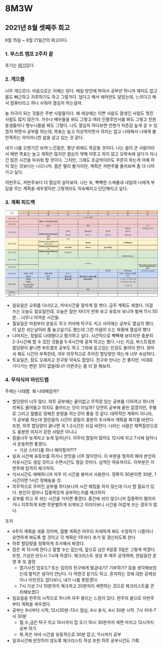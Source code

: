 # 8M3W

## 2021년 8월 셋째주 회고

8월 15일 ~ 8월 21일간의 회고이다.

### 1. 부스트 캠프 2주차 끝

후기는 [여기](../../til_ml/boostcamp-2st/u-stage-3/3w-retrospective.md)있다.

### 2. 게으름

너무 게으르다. 마음으로는 이해는 된다. 매일 방안에 박혀서 공부만 하니까 재미도 없고 몸도 뻐근하고 지루하기도 하고 그럴거다. 덥다고 해서 에어컨도 달았는데, 느리다고 해서 컴퓨터라고 하나 사줘야 열심히 하는걸까.

늘 자극이 되는 것들은 주변 사람들이다. 왜 세상에는 이쁜 사람도 잘생긴 사람도 멋진 사람도 많지 않은가. 가수나 배우들을 봐도 그렇고 여러 인플루언서를 봐도 그렇고 친한 동생들이나 형누나들을 봐도 그렇다. 나도 열심히 하다보면 언젠가 자존감 높게 살 수 있겠지 하면서 공부를 하는데, 목표는 높고 이상적이면서 의지는 없고 나태해서 나에게 불만족하는 아이러니한 삶을 살고 있는 것 같다.

내가 나를 오랜기간 보며 느낀점은, 몇년 뒤에도 똑같을 것이다. 나는 꿈이 큰 사람이라서 매번 목표는 높고 계획은 많지만 결심이 약해 미루고 하지 않고 오락속에 살다가 지나간 많은 시간을 아쉬워 할 것이다. 그치만, 그래도 조금씩이라도 꾸준히 하는게 아예 하지 않는 것보다는 나으니까. 꿈은 멀리 볼거지만, 계획은 저번주를 돌아보며 좀 더 나아가고 싶다.

이번주도, 저번주보다 더 열심히 살아보자. 나는 또, 빡빡한 스케쥴과 내일의 나에게 부담을 주는 계획을 세우겠지만 그렇게라도 익숙해지고 단단해지고 싶다.

### 3.  계획 피드백

![](../../.gitbook/assets/image%20%28951%29.png)

* 일요일은 교회를 다녀오고, 저녁시간을 알차게 잘 썻다. 금주 계획도 세웠다. 이걸 쓰는 오늘도 일요일인데, 오늘은 잠만 자다가 만화 보고 유튜브 보니까 벌써 11시 50분... 너무나 아까운 시간들.
* 월요일은 아침부터 운동도 하고 저녁에 탁구도 치고 사이에는 공부도 열심히 했다. 이 날은 쉬는날이라 좀 놀고싶기도 했는데 그런 마음이 드는 와중에 열심히 했다
* 나머지는, 정말로  나태했다고 평가하고 싶다. 시간적으로 빡빡해 보이지만 충분히 2-3시간에 할 수 있던 것들을 5-6시간에 걸쳐 하고는 했다. 나는 지금, 부스트캠프 할당량이 끝나면 부트캠프 공부도 하고 그외에 듣고있는 인강도 들어야 한다. 찾아서 해도 시간이 부족한데, 겨우 의무적으로 주어진 할당량만 하는게 너무 속상하다.
* 토요일은, 잠도 오래자고 친구랑 약속도 잡았다. 친구와 만나는 건 좋지만, 이대로 가다가는 변한 것이 없을테니!! 이번주는 좀 더 잘 해보자.

### 4. 무의식의 마인드맵

주제는 나태함. 왜 나태해질까?

* 할당량이 너무 많다. 하루 공부에는 끝이없고 무작정 있는 공부를 다하려고 하니까 의욕도 줄어들고 의지도 줄어드는 것이 아닐까? 당연히 공부에 끝은 없겠지만, 주별로 그리고 월별로 정해진 분량을 하는것이 좋을 것 같다. 대략적인 계획이 아니라, 각 공부를 하는데 얼만큼의 시간이 걸릴지 충분히 조사해서 계획을 짜기를 바란다. 또한, 하루 할당량이 끝나면 꼭 1-2시간은 쉬길 바란다. 나라는 사람은 채찍질만으로도 충분한 의지가 강한 사람은 아니니
* 잠을너무 늦게자고 늦게 일어난다. 아무리 할일이 많아도 12시에 자고 7시에 일어나서 운동하면 좋겠다.
  * 기상 스터디를 하나 해야할까???
* 일과 시간에 유튜브를 하거나 딴짓을 너무 많이한다. 이 부분을 철저히 해야 본인의 자유시간도 생길 것이고 수면시간도 챙길 것이다. 심적인 여유까지도. 이부분은 이번주에 엄격히 체크하자.
* 식사시간도 애매하니까 자꾸 이 시간을 붕떠서 사용한다. 정확히 30분이면 30분, 1시간이면 1시간 정해놓을 것.
* 의무적으로 주어진 공부를 하다보니까 시간 체킹을 하지 않는데 다시 할 필요가 있다. 본인이 얼마나 집중력있게 공부하는지를 체크하자
* 공부를 하고 꼭 쉬는 시간을 가지면 좋겠다. 중간에 쉬지 않으니까 집중력이 떨어지거나 지루하게 되면 무문별하게 쉬게되고 이러다보니 시간을 아깝게 쓰는 경우가 많다.

조치

* 4주치 계획을 세울 것이며, 월별 계획은 아무리 자세하게 짜도 수정하기 나름이니 유연하게 짜도록 할 것이고 각 계획은 1주마다 추가 및 갱신되도록 한다
* 하루 할당량을 정확하게 조사해서 짜겠다.
* 잠은 꼭 12시에 잔다고 말할 수는 없는데, 앞으로 남은 6일중 3일은 그렇게 하겠다. 또한, 기상은 반드시 7시에 하겠다. 체크리스트 생성 후 매주 공개하며, 한달동안 운영 후 또 결정
  * 엽기사진 업로드? 또는 임의의 친구에게 벌금내기? 기부하기? 등을 생각해보았는데 벌칙은 생각이 안난다. 다 약한것 같기도 하고. 혼자하는 것에 대한 강제성이나 이런것도 없다보니, 내가 나를 못믿겠다.
  * 7시 기상 7시 10분까지 체크하고 20분까지 세면하는 것으로 체크리스트를 관리해보겠다
* 일요일을 한주의 시작으로 하니까 자꾸 붕뜨는 느낌이 있다. 한주의 끝으로 이번주부터 계획을 세우겠다.
* 공부는 9시부터 시작, 12시30분-13시 점심, 4시 휴식, 4시 30분 시작. 7시 저녁-7시 30분
  * 월,수,금은 탁구 치고 10시까지 집 오기 10시 30분까지 세면 마치고 12시까지 공부 하기
  * 화,목은 저녁 시간을 유동적으로 30분 잡고, 11시까지 공부
* 일과시간에 딴짓하지 않도록 체크리스트 작성 또한 하루 공부시간도 기록. 





